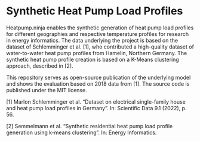 
# Synthetic Heat Pump Load Profiles
Heatpump.ninja enables the synthetic generation of heat pump load profiles for different geographies and respective temperature profiles for research in energy informatics. The data underlying the project is based on the dataset of Schlemminger et al. [1], who contributed a high-quality dataset of water-to-water heat pump profiles from Hamelin, Northern Germany. The synthetic heat pump profile creation is based on a K-Means clustering approach, described in [2].

This repository serves as open-source publication of the underlying model and shows the evaluation based on 2018 data from [1]. The source code is published under the MIT license.

[1] Marlon Schlemminger et al. “Dataset on electrical single-family house and heat pump load profiles in Germany”. In: Scientific Data 9.1 (2022), p. 56.

[2] Semmelmann et al. “Synthetic residential heat pump load profile generation using k-means clustering”. In: Energy Informatics.
